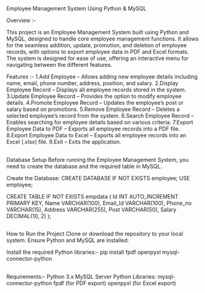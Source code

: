 ##
Employee Management System Using Python & MySQL

Overview :-

This project is an Employee Management System built using Python and MySQL, designed to handle core employee management functions. It allows for the seamless addition, update, promotion, and deletion of employee records, with options to export employee data in PDF and Excel formats. The system is designed for ease of use, offering an interactive menu for navigating between the different features.

Features :-
1.Add Employee – Allows adding new employee details including name, email, phone number, address, position, and salary.
2.Display Employee Record – Displays all employee records stored in the system.
3.Update Employee Record – Provides the option to modify employee details.
4.Promote Employee Record – Updates the employee’s post or salary based on promotions.
5.Remove Employee Record – Deletes a selected employee’s record from the system.
6.Search Employee Record – Enables searching for employee details based on various criteria.
7.Export Employee Data to PDF – Exports all employee records into a PDF file.
8.Export Employee Data to Excel – Exports all employee records into an Excel (.xlsx) file.
9.Exit – Exits the application.

##
Database Setup
Before running the Employee Management System, you need to create the database and the required table in MySQL.

Create the Database:
CREATE DATABASE IF NOT EXISTS employee;
USE employee;

CREATE TABLE IF NOT EXISTS empdata (
    Id INT AUTO_INCREMENT PRIMARY KEY,
    Name VARCHAR(100),
    Email_Id VARCHAR(100),
    Phone_no VARCHAR(15),
    Address VARCHAR(255),
    Post VARCHAR(50),
    Salary DECIMAL(10, 2)
);


##
How to Run the Project
Clone or download the repository to your local system.
Ensure Python and MySQL are installed.

Install the required Python libraries:-
pip install fpdf openpyxl mysql-connector-python

##
Requirements:-
Python 3.x
MySQL Server
Python Libraries:
mysql-connector-python
fpdf (for PDF export)
openpyxl (for Excel export)








